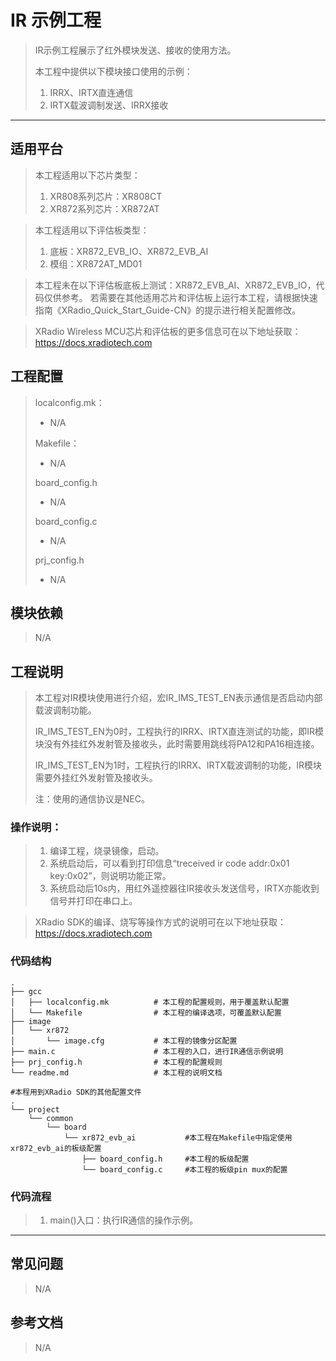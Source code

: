 # IR 示例工程

> IR示例工程展示了红外模块发送、接收的使用方法。
>
> 本工程中提供以下模块接口使用的示例：
>
> 1. IRRX、IRTX直连通信
> 2. IRTX载波调制发送、IRRX接收

---

## 适用平台

> 本工程适用以下芯片类型：
>
> 1. XR808系列芯片：XR808CT
> 2. XR872系列芯片：XR872AT

> 本工程适用以下评估板类型：
> 1. 底板：XR872_EVB_IO、XR872_EVB_AI
> 2. 模组：XR872AT_MD01

> 本工程未在以下评估板底板上测试：XR872_EVB_AI、XR872_EVB_IO，代码仅供参考。
> 若需要在其他适用芯片和评估板上运行本工程，请根据快速指南《XRadio_Quick_Start_Guide-CN》的提示进行相关配置修改。

> XRadio Wireless MCU芯片和评估板的更多信息可在以下地址获取：
> https://docs.xradiotech.com

## 工程配置

> localconfig.mk：
>
> - N/A
>
> Makefile：
>
> - N/A
>
> board_config.h
>
> - N/A
>
> board_config.c
>
> - N/A
>
> prj_config.h
>
> - N/A

## 模块依赖

> N/A

## 工程说明

> 本工程对IR模块使用进行介绍，宏IR_IMS_TEST_EN表示通信是否启动内部载波调制功能。
>
> IR_IMS_TEST_EN为0时，工程执行的IRRX、IRTX直连测试的功能，即IR模块没有外挂红外发射管及接收头，此时需要用跳线将PA12和PA16相连接。
>
> IR_IMS_TEST_EN为1时，工程执行的IRRX、IRTX载波调制的功能，IR模块需要外挂红外发射管及接收头。
>
> 注：使用的通信协议是NEC。

### 操作说明：

> 1. 编译工程，烧录镜像，启动。
> 3. 系统启动后，可以看到打印信息“treceived ir code addr:0x01 key:0x02”，则说明功能正常。
> 3. 系统启动后10s内，用红外遥控器往IR接收头发送信号，IRTX亦能收到信号并打印在串口上。

> XRadio SDK的编译、烧写等操作方式的说明可在以下地址获取：
> https://docs.xradiotech.com

### 代码结构
```
.
├── gcc
│   ├── localconfig.mk          # 本工程的配置规则，用于覆盖默认配置
│   └── Makefile                # 本工程的编译选项，可覆盖默认配置
├── image
│   └── xr872
│       └── image.cfg           # 本工程的镜像分区配置
├── main.c                      # 本工程的入口，进行IR通信示例说明
├── prj_config.h                # 本工程的配置规则
└── readme.md                   # 本工程的说明文档

#本程用到XRadio SDK的其他配置文件
.
└── project
    └── common
        └── board
            └── xr872_evb_ai           #本工程在Makefile中指定使用xr872_evb_ai的板级配置
                ├── board_config.h     #本工程的板级配置
                └── board_config.c     #本工程的板级pin mux的配置
```
### 代码流程

> 1. main()入口：执行IR通信的操作示例。
> 

---

## 常见问题

> N/A

## 参考文档

> N/A
